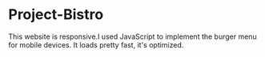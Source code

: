 # Project-Bistro
This website is responsive.I used JavaScript to implement the burger menu for mobile devices. It loads pretty fast, it's optimized.
